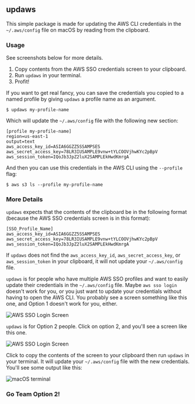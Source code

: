 ## updaws

This simple package is made for updating the AWS CLI credentials in the `~/.aws/config` file on macOS by reading from the clipboard. 

### Usage

See screenshots below for more details.

1. Copy contents from the AWS SSO credentials screen to your clipboard.
2. Run `updaws` in your terminal.
3. Profit!

If you want to get real fancy, you can save the credentials you copied to a named profile by giving `updaws` a profile name as an argument.

```$ updaws my-profile-name```

Which will update the `~/.aws/config` file with the following new section:

```
[profile my-profile-name]
region=us-east-1
output=text
aws_access_key_id=ASIA6GGZZ5SSAMPSES
aws_secret_access_key=78LR3IUSAMPLE9vnw+tYLCOOVjhwKYc2pBpV
aws_session_token=IQoJb3JpZ2luX2SAMPLEkHwdKmrgA
```

And then you can use this credentials in the AWS CLI using the `--profile` flag:

```$ aws s3 ls --profile my-profile-name```

### More Details

`updaws` expects that the contents of the clipboard be in the following format (because the AWS SSO credentials screen is in this format):

```
[SSO_Profile_Name]
aws_access_key_id=ASIA6GGZZ5SSAMPSES
aws_secret_access_key=78LR3IUSAMPLE9vnw+tYLCOOVjhwKYc2pBpV
aws_session_token=IQoJb3JpZ2luX2SAMPLEkHwdKmrgA
```

If `updaws` does not find the `aws_access_key_id`, `aws_secret_access_key`, or `aws_session_token` in your clipboard, it will not update your `~/.aws/config` file.

`updaws` is for people who have multiple AWS SSO profiles and want to easily update their credentials in the `~/.aws/config` file. Maybe `aws sso login` doesn't work for you, or you just want to update your credentials without having to open the AWS CLI. You probably see a screen something like this one, and Option 1 doesn't work for you, either.

![AWS SSO Login Screen](https://raw.githubusercontent.com/j2k4/updaws/main/images/sso-credentials-1.png)

`updaws` is for Option 2 people. Click on option 2, and you'll see a screen like this one.

![AWS SSO Login Screen](https://raw.githubusercontent.com/j2k4/updaws/main/images/sso-credentials-2.png)

Click to copy the contents of the screen to your clipboard then run `updaws` in your terminal. It will update your `~/.aws/config` file with the new credentials. You'll see some output like this:

![macOS terminal](https://raw.githubusercontent.com/j2k4/updaws/main/images/images/updaws-cli-1.png)

### Go Team Option 2!